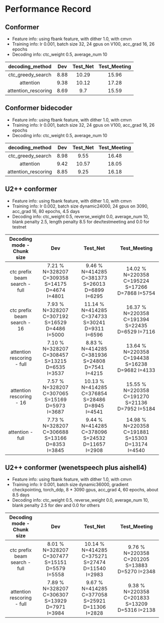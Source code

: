 # Performance Record

## Conformer

* Feature info: using fbank feature, with dither 1.0, with cmvn
* Training info: lr 0.001, batch size 32, 24 gpus on V100, acc_grad 16, 26 epochs
* Decoding info: ctc_weight 0.5, average_num 10

|   decoding_method   |  Dev | Test\_Net | Test\_Meeting |
|:-------------------:|:----:|:---------:|:-------------:|
|  ctc_greedy_search  | 8.88 |   10.29   |     15.96     |
|      attention      | 9.38 |   10.12   |     17.28     |
| attention_rescoring | 8.69 |    9.7    |     15.59     |

## Conformer bidecoder

* Feature info: using fbank feature, with dither 1.0, with cmvn
* Training info: lr 0.001, batch size 32, 24 gpus on V100, acc_grad 16, 26 epochs
* Decoding info: ctc_weight 0.5, average_num 10

|   decoding_method   |  Dev | Test\_Net | Test\_Meeting |
|:-------------------:|:----:|:---------:|:-------------:|
|  ctc_greedy_search  | 8.98 |    9.55   |     16.48     |
|      attention      | 9.42 |   10.57   |     18.05     |
| attention_rescoring | 8.85 |    9.25   |     16.18     |

## U2++ conformer

* Feature info: using fbank feature, with dither 1.0, with cmvn
* Training info: lr 0.002, batch size dynamic24000, 24 gpus on 3090, acc_grad 16, 80 epochs, 4.5 days
* Decoding info: ctc_weight 0.5, reverse_weight 0.0, average_num 10, blank penalty 2.5, length penalty 8.5 for dev/testmeeting and 0.0 for testnet

| Decoding mode - Chunk size    | Dev  | Test\_Net | Test\_Meeting |
|:-----------------------------:|:----:|:---------:|:-------------:|
| ctc prefix beam search - full      | 7.21 % N=328207 C=309358 S=14175 D=4674 I=4801 | 9.46 % N=414285 C=381373 S=26013 D=6899 I=6295 | 14.02 % N=220358 C=195224 S=17266 D=7868 I=5754 |
| ctc prefix beam search - 16        | 7.93 % N=328207 C=307192 S=16529 D=4486 I=5000 | 11.14 % N=414285 C=374733 S=30241 D=9311 I=6596 | 16.37 % N=220358 C=191394 S=22435 D=6529 I=7116 |
| attention rescoring - full    | 7.10 % N=328207 C=308457 S=13215 D=6535 I=3537 | 8.83 % N=414285 C=381936 S=24808 D=7541 I=4215 | 13.64 % N=220358 C=194438 S=16238 D=9682 I=4133 |
| attention rescoring - 16      | 7.57 % N=328207 C=307065 S=15169 D=5973 I=3687 | 10.13 % N=414285 C=376854 S=28486 D=8945 I=4541 | 15.55 % N=220358 C=191270 S=21136 D=7952 I=5184 |
| attention - full    | 7.73 % N=328207 C=306688 S=13166 D=8353 I=3845 | 9.44 % N=414285 C=378096 S=24532 D=11657 I=2908 | 14.98 % N=220358 C=191881 S=15303 D=13174 I=4540 |

## U2++ conformer (wenetspeech plus aishell4)

* Feature info: using fbank feature, with dither 1.0, with cmvn
* Training info: lr 0.001, batch size dynamic36000, gradient checkpointing, torch_ddp, 8 * 3090 gpus, acc_grad 4, 60 epochs, about 8.5 days
* Decoding info: ctc_weight 0.5, reverse_weight 0.0, average_num 10, blank penalty 2.5 for dev and 0.0 for others

| Decoding mode - Chunk size    | Dev  | Test\_Net | Test\_Meeting |
|:-----------------------------:|:----:|:---------:|:-------------:|
| ctc prefix beam search - full      | 8.01 % N=328207 C=307477 S=15151 D=5579 I=5558 | 10.14 % N=414285 C=375271 S=27474 D=11540 I=2983 | 9.76 % N=220358 C=201205 S=13883 D=5270 I=2348 |
| attention rescoring - full    | 7.89 % N=328207 C=306307 S=13929 D=7971 I=3984 | 9.67 % N=414285 C=377058 S=25921 D=11306 I=2828 | 9.38 % N=220358 C=201833 S=13209 D=5316 I=2138 |
